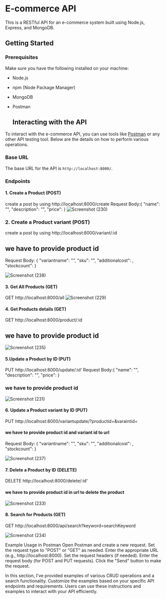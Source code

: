 #  E-commerce API
This is a RESTful API for an e-commerce system built using Node.js, Express, and MongoDB.
## Getting Started

### Prerequisites

Make sure you have the following installed on your machine:

- Node.js
- npm (Node Package Manager)
- MongoDB
- Postman

  ## Interacting with the API

To interact with the e-commerce API, you can use tools like [Postman](https://www.postman.com/) or any other API testing tool. Below are the details on how to perform various operations.

### Base URL

The base URL for the API is `http://localhost:8000/`.


### Endpoints

#### 1. Create a Product (POST)
create a post by using http://localhost:8000/create
 Request Body:{
        "name": "",
        "description": "",
        "price": 
}
![Screenshot (230)](https://github.com/rachit3014/REST-API-for-an-e-commerce/assets/84663169/e1d15d32-7619-46ce-ae59-31ecb9da06ee)

### 2. Create a Product variant (POST)
create a post by using http://localhost:8000/variant/:id
## we have to provide product id 
Request Body:  {
        "variantname": "",
        "sku": "",
        "additionalcost": ,
        "stockcount":
}

![Screenshot (238)](https://github.com/rachit3014/REST-API-for-an-e-commerce/assets/84663169/cae9e294-f2f4-40e2-89fa-673cce9dbd98)


#### 3. Get All Products (GET)
GET http://localhost:8000/all
![Screenshot (229)](https://github.com/rachit3014/REST-API-for-an-e-commerce/assets/84663169/45a158de-5710-457f-8cf1-83d94ce6e9e5)

#### 4. Get  Products details (GET)
GET http://localhost:8000/product/:id
## we have to provide product id 

![Screenshot (235)](https://github.com/rachit3014/REST-API-for-an-e-commerce/assets/84663169/8f5a0baf-e7c9-4df8-8538-2bca25f675c5)


#### 5.Update a Product by ID (PUT)
PUT http://localhost:8000/update/:id'
 Request Body:{
        "name": "",
        "description": "",
        "price": 
}
### we have to provide product id

![Screenshot (231)](https://github.com/rachit3014/REST-API-for-an-e-commerce/assets/84663169/da8be934-3cde-404e-bde5-4ad2a69dcfff)



#### 6. Update a Product variant by ID (PUT)
 PUT http://localhost:8000/variantupdate/?productid=&varaintid=
#### we have to provide product id and variant id to url
Request Body:  {
        "variantname": "",
        "sku": "",
        "additionalcost": ,
        "stockcount":
}

 

![Screenshot (237)](https://github.com/rachit3014/REST-API-for-an-e-commerce/assets/84663169/6724d97d-d6a4-4e25-9c4f-18c578923bf2)




#### 7. Delete a Product by ID (DELETE)

DELETE http://localhost:8000/delete/:id'
#### we have to provide product id in url to delete the product
 ![Screenshot (233)](https://github.com/rachit3014/REST-API-for-an-e-commerce/assets/84663169/bc41bb1e-60c9-441c-bb77-c9b3ff622513)

 #### 8. Search for Products (GET)
 GET http://localhost:8000/api/search?keyword=searchKeyword
 
![Screenshot (234)](https://github.com/rachit3014/REST-API-for-an-e-commerce/assets/84663169/10a25dfa-023e-42d5-99e4-f751650f1ac7)


 Example Usage in Postman
Open Postman and create a new request.
Set the request type to "POST" or "GET" as needed.
Enter the appropriate URL (e.g., http://localhost:8000).
Set the request headers (if needed).
Enter the request body (for POST and PUT requests).
Click the "Send" button to make the request.


In this section, I've provided examples of various CRUD operations and a search functionality. Customize the examples based on your specific API endpoints and requirements. Users can use these instructions and examples to interact with your API efficiently.


